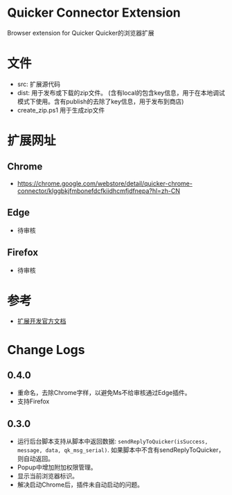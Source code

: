# Quicker Connector Extension
Browser extension for Quicker  Quicker的浏览器扩展


# 文件
- src:  扩展源代码
- dist: 用于发布或下载的zip文件。
(含有local的包含key信息，用于在本地调试模式下使用。含有publish的去除了key信息，用于发布到商店)
- create_zip.ps1   用于生成zip文件

# 扩展网址
## Chrome
- https://chrome.google.com/webstore/detail/quicker-chrome-connector/klggbkjfmbonefdcfkiidhcmfjdfnepa?hl=zh-CN
## Edge
- 待审核
## Firefox
- 待审核

# 参考
- [扩展开发官方文档](https://developer.chrome.com/extensions)

# Change Logs

## 0.4.0
- 重命名，去除Chrome字样，以避免Ms不给审核通过Edge插件。
- 支持Firefox

## 0.3.0
- 运行后台脚本支持从脚本中返回数据: `sendReplyToQuicker(isSuccess, message, data, qk_msg_serial)`. 如果脚本中不含有sendReplyToQuicker，则自动返回。
- Popup中增加附加权限管理。
- 显示当前浏览器标识。
- 解决启动Chrome后，插件未自动启动的问题。

